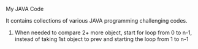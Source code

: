 My JAVA Code

It contains collections of various JAVA programming challenging codes.

1) When needed to compare 2+ more object, start for loop from 0 to n-1, 
instead of taking 1st object to prev and starting the loop from 1 to n-1 